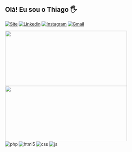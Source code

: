 ## Olá! Eu sou o Thiago 🖐️
[![Site](https://img.shields.io/website?label=thiagosousadev.site&style=for-the-badge&url=https://thiagosousadev.site)](https://thiagosousadev.site)
[![Linkedin](https://img.shields.io/badge/LinkedIn-0077B5?style=for-the-badge&logo=linkedin&logoColor=white)](https://www.linkedin.com/in/thiagosousadev)
[![Instagram](https://img.shields.io/badge/Instagram-E4405F?style=for-the-badge&logo=instagram&logoColor=white)](https://instagram.com/thiagodownloads)
[![Gmail](https://img.shields.io/badge/Gmail-D14836?style=for-the-badge&logo=gmail&logoColor=white)](mailto:thiagomaisweb@gmail.com)

<div>
  <img height="180em" width="400px" src="https://github-readme-stats.vercel.app/api?username=thiagosousadev&show_icons=true&theme=algolia&include_all_commits=true&count_private=true"/>
  <img height="180em" width="400px" src="https://github-readme-stats.vercel.app/api/top-langs/?username=thiagosousadev&layout=compact&langs_count=7&theme=algolia"/>
</div>
<div style="display: inline_block">
  <img align="center" alt="php" src="https://img.shields.io/badge/PHP-777BB4?style=for-the-badge&logo=php&logoColor=white" />
  <img align="center" alt="html5" src="https://img.shields.io/badge/HTML5-E34F26?style=for-the-badge&logo=html5&logoColor=white" />
  <img align="center" alt="css" src="https://img.shields.io/badge/CSS3-1572B6?style=for-the-badge&logo=css3&logoColor=white" />
  <img align="center" alt="js" src="https://img.shields.io/badge/JavaScript-F7DF1E?style=for-the-badge&logo=javascript&logoColor=black" />
</div>
</div>
